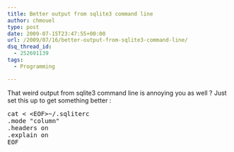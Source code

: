 ```yaml
---
title: Better output from sqlite3 command line
author: chmouel
type: post
date: 2009-07-15T23:47:55+00:00
url: /2009/07/16/better-output-from-sqlite3-command-line/
dsq_thread_id:
  - 252691139
tags:
  - Programming

---
```

That weird output from sqlite3 command line is annoying you as well ? Just set this up to get something better :

<pre lang="bash">cat &lt; &lt;EOF>~/.sqliterc
.mode "column"
.headers on
.explain on
EOF</pre>